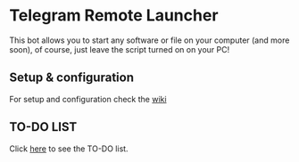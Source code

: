 # Telegram Remote Launcher
This bot allows you to start any software or file on your computer (and more soon), of course, just leave the script turned on on your PC!

## Setup & configuration
For setup and configuration check the [wiki]("https://github.com/Takabrycheri34/Telegram-Remote-Launcher/wiki/1%29-How-to-install%3F")

## TO-DO LIST
Click [here](https://github.com/Takabrycheri34/Telegram-Remote-Launcher/projects/1) to see the TO-DO list.

